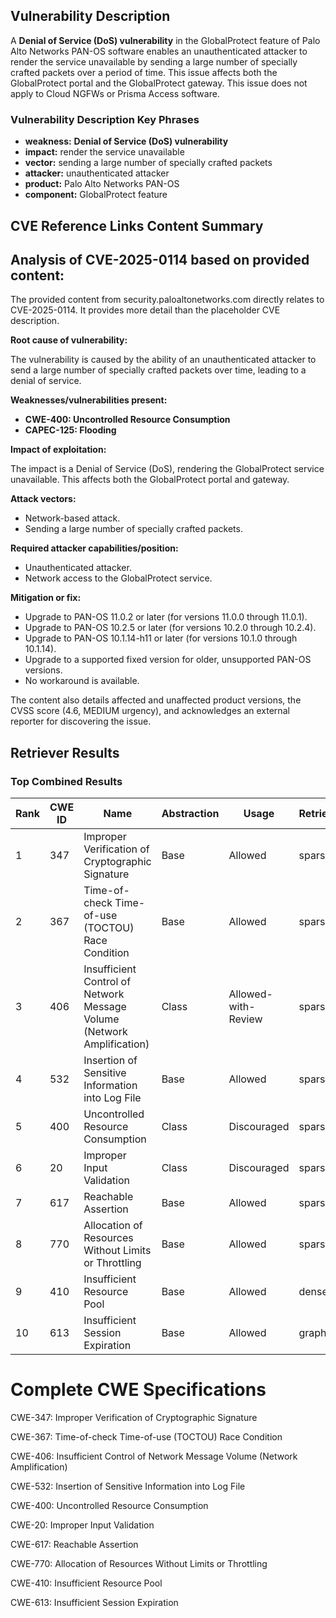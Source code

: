 ## Vulnerability Description
A **Denial of Service (DoS) vulnerability** in the GlobalProtect feature of Palo Alto Networks PAN-OS software enables an unauthenticated attacker to render the service unavailable by sending a large number of specially crafted packets over a period of time. This issue affects both the GlobalProtect portal and the GlobalProtect gateway. This issue does not apply to Cloud NGFWs or Prisma Access software.

### Vulnerability Description Key Phrases
- **weakness:** **Denial of Service (DoS) vulnerability**
- **impact:** render the service unavailable
- **vector:** sending a large number of specially crafted packets
- **attacker:** unauthenticated attacker
- **product:** Palo Alto Networks PAN-OS
- **component:** GlobalProtect feature

## CVE Reference Links Content Summary
## Analysis of CVE-2025-0114 based on provided content:

The provided content from security.paloaltonetworks.com directly relates to CVE-2025-0114. It provides more detail than the placeholder CVE description.

**Root cause of vulnerability:**

The vulnerability is caused by the ability of an unauthenticated attacker to send a large number of specially crafted packets over time, leading to a denial of service.

**Weaknesses/vulnerabilities present:**

*   **CWE-400: Uncontrolled Resource Consumption**
*   **CAPEC-125: Flooding**

**Impact of exploitation:**

The impact is a Denial of Service (DoS), rendering the GlobalProtect service unavailable. This affects both the GlobalProtect portal and gateway.

**Attack vectors:**

*   Network-based attack.
*   Sending a large number of specially crafted packets.

**Required attacker capabilities/position:**

*   Unauthenticated attacker.
*   Network access to the GlobalProtect service.

**Mitigation or fix:**

*   Upgrade to PAN-OS 11.0.2 or later (for versions 11.0.0 through 11.0.1).
*   Upgrade to PAN-OS 10.2.5 or later (for versions 10.2.0 through 10.2.4).
*   Upgrade to PAN-OS 10.1.14-h11 or later (for versions 10.1.0 through 10.1.14).
*   Upgrade to a supported fixed version for older, unsupported PAN-OS versions.
*   No workaround is available.

The content also details affected and unaffected product versions, the CVSS score (4.6, MEDIUM urgency), and acknowledges an external reporter for discovering the issue.

## Retriever Results

### Top Combined Results

| Rank | CWE ID | Name | Abstraction | Usage  | Retrievers | Individual Scores |
|------|--------|------|-------------|-------|------------|-------------------|
| 1 | 347 | Improper Verification of Cryptographic Signature | Base | Allowed | sparse | 0.465 |
| 2 | 367 | Time-of-check Time-of-use (TOCTOU) Race Condition | Base | Allowed | sparse | 0.426 |
| 3 | 406 | Insufficient Control of Network Message Volume (Network Amplification) | Class | Allowed-with-Review | sparse | 0.417 |
| 4 | 532 | Insertion of Sensitive Information into Log File | Base | Allowed | sparse | 0.405 |
| 5 | 400 | Uncontrolled Resource Consumption | Class | Discouraged | sparse | 0.396 |
| 6 | 20 | Improper Input Validation | Class | Discouraged | sparse | 0.379 |
| 7 | 617 | Reachable Assertion | Base | Allowed | sparse | 0.372 |
| 8 | 770 | Allocation of Resources Without Limits or Throttling | Base | Allowed | sparse | 0.369 |
| 9 | 410 | Insufficient Resource Pool | Base | Allowed | dense | 0.472 |
| 10 | 613 | Insufficient Session Expiration | Base | Allowed | graph | 0.002 |



# Complete CWE Specifications

CWE-347: Improper Verification of Cryptographic Signature

CWE-367: Time-of-check Time-of-use (TOCTOU) Race Condition

CWE-406: Insufficient Control of Network Message Volume (Network Amplification)

CWE-532: Insertion of Sensitive Information into Log File

CWE-400: Uncontrolled Resource Consumption

CWE-20: Improper Input Validation

CWE-617: Reachable Assertion

CWE-770: Allocation of Resources Without Limits or Throttling

CWE-410: Insufficient Resource Pool

CWE-613: Insufficient Session Expiration